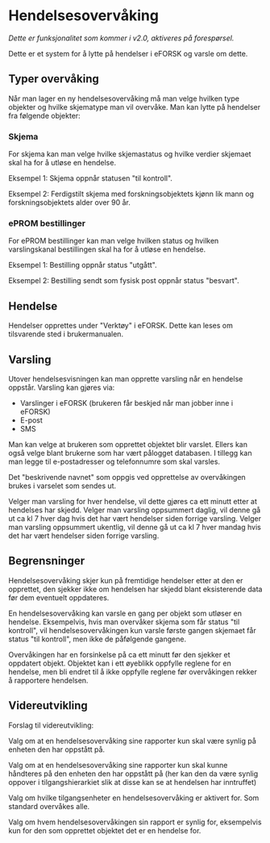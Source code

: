 # Hendelsesovervåking

*Dette er funksjonalitet som kommer i v2.0, aktiveres på forespørsel.*

Dette er et system for å lytte på hendelser i eFORSK og varsle om dette.

## Typer overvåking

Når man lager en ny hendelsesovervåking må man velge hvilken type objekter og hvilke skjematype man vil overvåke. 
Man kan lytte på hendelser fra følgende objekter:

### Skjema

For skjema kan man velge hvilke skjemastatus og hvilke verdier skjemaet skal ha for å utløse en hendelse.

Eksempel 1: Skjema oppnår statusen "til kontroll".

Eksempel 2: Ferdigstilt skjema med forskningsobjektets kjønn lik mann og forskningsobjektets alder over 90 år.


### ePROM bestillinger

For ePROM bestillinger kan man velge hvilken status og hvilken varslingskanal bestillingen skal ha for å utløse en hendelse.

Eksempel 1: Bestilling oppnår status "utgått".

Eksempel 2: Bestilling sendt som fysisk post oppnår status "besvart".

## Hendelse

Hendelser opprettes under "Verktøy" i eFORSK. Dette kan leses om tilsvarende sted i brukermanualen.

## Varsling

Utover hendelsesvisningen kan man opprette varsling når en hendelse oppstår. Varsling kan gjøres via:
* Varslinger i eFORSK (brukeren får beskjed når man jobber inne i eFORSK)
* E-post
* SMS

Man kan velge at brukeren som opprettet objektet blir varslet. 
Ellers kan også velge blant brukerne som har vært pålogget databasen.
I tillegg kan man legge til e-postadresser og telefonnumre som skal varsles.

Det "beskrivende navnet" som oppgis ved opprettelse av overvåkingen brukes i varselet som sendes ut.

Velger man varsling for hver hendelse, vil dette gjøres ca ett minutt etter at hendelses har skjedd. 
Velger man varsling oppsummert daglig, vil denne gå ut ca kl 7 hver dag hvis det har vært hendelser siden forrige varsling. 
Velger man varsling oppsummert ukentlig, vil denne gå ut ca kl 7 hver mandag hvis det har vært hendelser siden forrige varsling.

## Begrensninger

Hendelsesovervåking skjer kun på fremtidige hendelser etter at den er opprettet, den sjekker ikke om hendelsen har skjedd blant eksisterende data før dem eventuelt oppdateres.

En hendelsesovervåking kan varsle en gang per objekt som utløser en hendelse. Eksempelvis, 
hvis man overvåker skjema som får status "til kontroll", 
vil hendelsesovervåkingen kun varsle første gangen skjemaet får status "til kontroll", men ikke de påfølgende gangene.

Overvåkingen har en forsinkelse på ca ett minutt før den sjekker et oppdatert objekt. Objektet kan i ett øyeblikk oppfylle reglene for en hendelse, men bli endret til å ikke oppfylle reglene før overvåkingen rekker å rapportere hendelsen.

## Videreutvikling

Forslag til videreutvikling:

Valg om at en hendelsesovervåking sine rapporter kun skal være synlig på enheten den har oppstått på.

Valg om at en hendelsesovervåking sine rapporter kun skal kunne håndteres på den enheten den har oppstått på (her kan den da være synlig oppover i tilgangshierarkiet slik at disse kan se at hendelsen har inntruffet)

Valg om hvilke tilgangsenheter en hendelsesovervåking er aktivert for. Som standard overvåkes alle.

Valg om hvem hendelsesovervåkingen sin rapport er synlig for, eksempelvis kun for den som opprettet objektet det er en hendelse for.
